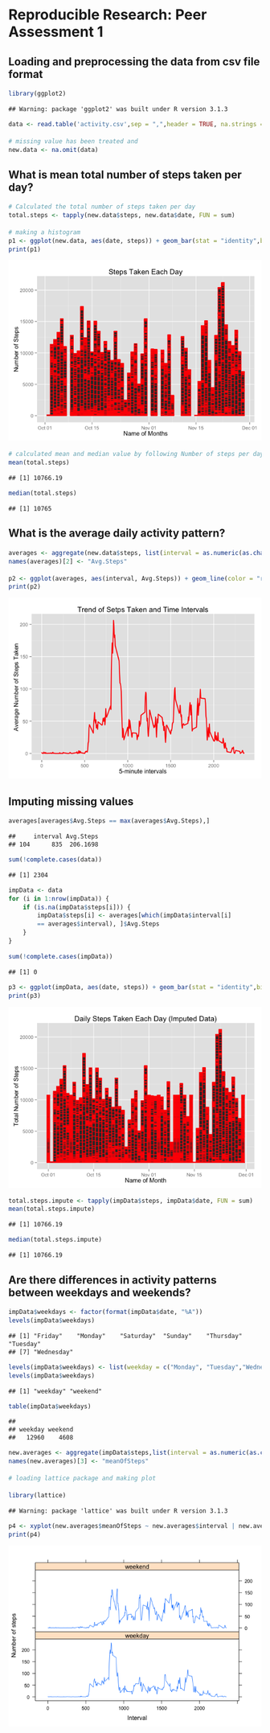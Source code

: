 # Reproducible Research: Peer Assessment 1


## Loading and preprocessing the data from csv file format

```r
library(ggplot2)
```

```
## Warning: package 'ggplot2' was built under R version 3.1.3
```

```r
data <- read.table('activity.csv',sep = ",",header = TRUE, na.strings ="NA",colClasses = c('integer','Date','factor'))

# missing value has been treated and
new.data <- na.omit(data)
```



## What is mean total number of steps taken per day?


```r
# Calculated the total number of steps taken per day
total.steps <- tapply(new.data$steps, new.data$date, FUN = sum)

# making a histogram 
p1 <- ggplot(new.data, aes(date, steps)) + geom_bar(stat = "identity",binwidth = .5, col = "red") + labs(title = "Steps Taken Each Day",x = "Name of Months", y = "Number of Steps")
print(p1)
```

![](PA1_template_files/figure-html/unnamed-chunk-2-1.png) 

```r
# calculated mean and median value by following Number of steps per day
mean(total.steps)
```

```
## [1] 10766.19
```

```r
median(total.steps)
```

```
## [1] 10765
```


## What is the average daily activity pattern?

```r
averages <- aggregate(new.data$steps, list(interval = as.numeric(as.character(new.data$interval))), FUN = "mean")
names(averages)[2] <- "Avg.Steps"

p2 <- ggplot(averages, aes(interval, Avg.Steps)) + geom_line(color = "red", size = 0.9) + labs(title = "Trend of Setps Taken and Time Intervals", x = "5-minute intervals", y = "Average Number of Steps Taken")
print(p2)
```

![](PA1_template_files/figure-html/unnamed-chunk-3-1.png) 



## Imputing missing values


```r
averages[averages$Avg.Steps == max(averages$Avg.Steps),]
```

```
##     interval Avg.Steps
## 104      835  206.1698
```

```r
sum(!complete.cases(data))
```

```
## [1] 2304
```



```r
impData <- data 
for (i in 1:nrow(impData)) {
    if (is.na(impData$steps[i])) {
        impData$steps[i] <- averages[which(impData$interval[i]
        == averages$interval), ]$Avg.Steps
    }
}
```



```r
sum(!complete.cases(impData))
```

```
## [1] 0
```

```r
p3 <- ggplot(impData, aes(date, steps)) + geom_bar(stat = "identity",binwidth = .5, col = "red") + labs(title = "Daily Steps Taken Each Day (Imputed Data)",x = "Name of Month", y = "Total Number of Steps")
print(p3)
```

![](PA1_template_files/figure-html/unnamed-chunk-6-1.png) 




```r
total.steps.impute <- tapply(impData$steps, impData$date, FUN = sum)
mean(total.steps.impute)
```

```
## [1] 10766.19
```

```r
median(total.steps.impute)
```

```
## [1] 10766.19
```



## Are there differences in activity patterns between weekdays and weekends?

```r
impData$weekdays <- factor(format(impData$date, "%A"))
levels(impData$weekdays)
```

```
## [1] "Friday"    "Monday"    "Saturday"  "Sunday"    "Thursday"  "Tuesday"  
## [7] "Wednesday"
```

```r
levels(impData$weekdays) <- list(weekday = c("Monday", "Tuesday","Wednesday", "Thursday", "Friday"), weekend = c("Saturday", "Sunday"))
levels(impData$weekdays)
```

```
## [1] "weekday" "weekend"
```

```r
table(impData$weekdays)
```

```
## 
## weekday weekend 
##   12960    4608
```

```r
new.averages <- aggregate(impData$steps,list(interval = as.numeric(as.character(impData$interval)), weekdays = impData$weekdays), FUN = "mean")
names(new.averages)[3] <- "meanOfSteps"

# loading lattice package and making plot

library(lattice)
```

```
## Warning: package 'lattice' was built under R version 3.1.3
```

```r
p4 <- xyplot(new.averages$meanOfSteps ~ new.averages$interval | new.averages$weekdays, layout = c(1, 2), type = "l", xlab = "Interval", ylab = "Number of steps")
print(p4)
```

![](PA1_template_files/figure-html/unnamed-chunk-8-1.png) 

